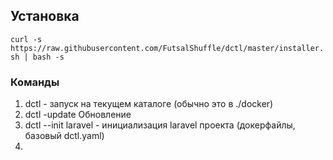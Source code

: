 ## Установка
```curl -s https://raw.githubusercontent.com/FutsalShuffle/dctl/master/installer.sh | bash -s```

### Команды
1) dctl - запуск на текущем каталоге (обычно это в ./docker)
2) dctl -update Обновление
3) dctl --init laravel - инициализация laravel проекта (докерфайлы, базовый dctl.yaml)
4) 
